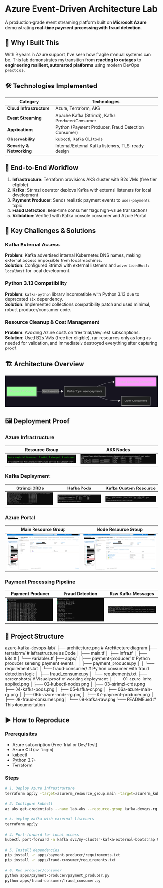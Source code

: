 # Azure Event-Driven Architecture Lab

A production-grade event streaming platform built on **Microsoft Azure** demonstrating **real-time payment processing with fraud detection**.

## 🎯 Why I Built This
With 9 years in Azure support, I've seen how fragile manual systems can be. This lab demonstrates my transition from **reacting to outages** to **engineering resilient, automated platforms** using modern DevOps practices.

## 🛠️ Technologies Implemented
| Category | Technologies |
|----------|-------------|
| **Cloud Infrastructure** | Azure, Terraform, AKS |
| **Event Streaming** | Apache Kafka (Strimzi), Kafka Producer/Consumer |
| **Applications** | Python (Payment Producer, Fraud Detection Consumer) |
| **Observability** | kubectl, Kafka CLI tools |
| **Security & Networking** | Internal/External Kafka listeners, TLS-ready design |

## 🚀 End-to-End Workflow
1. **Infrastructure**: Terraform provisions AKS cluster with B2s VMs (free tier eligible)
2. **Kafka**: Strimzi operator deploys Kafka with external listeners for local development
3. **Payment Producer**: Sends realistic payment events to `user-payments` topic
4. **Fraud Detection**: Real-time consumer flags high-value transactions
5. **Validation**: Verified with Kafka console consumer and Azure Portal

## 🧠 Key Challenges & Solutions

### Kafka External Access
**Problem**: Kafka advertised internal Kubernetes DNS names, making external access impossible from local machines.  
**Solution**: Configured Strimzi with external listeners and `advertisedHost: localhost` for local development.

### Python 3.13 Compatibility  
**Problem**: `kafka-python` library incompatible with Python 3.13 due to deprecated `six` dependency.  
**Solution**: Implemented collections compatibility patch and used minimal, robust producer/consumer code.

### Resource Cleanup & Cost Management  
**Problem**: Avoiding Azure costs on free trial/Dev/Test subscriptions.  
**Solution**: Used B2s VMs (free tier eligible), ran resources only as long as needed for validation, and immediately destroyed everything after capturing proof.

## 🏗️ Architecture Overview
![Event-Driven Architecture](architecture.png)

## 🖼️ Deployment Proof

### Azure Infrastructure
| Resource Group | AKS Nodes |
|----------------|-----------|
| ![Azure RG](screenshots/01-terraform-apply-success.png) | ![Nodes](screenshots/02-kubectl-nodes.png) |

### Kafka Deployment
| Strimzi CRDs | Kafka Pods | Kafka Custom Resource |
|--------------|------------|----------------------|
| ![CRDs](screenshots/03-strimzi-crds.png) | ![Pods](screenshots/04-kafka-pods.png) | ![CR](screenshots/05-kafka-cr.png) |

### Azure Portal
| Main Resource Group | Node Resource Group |
|---------------------|---------------------|
| ![Main RG](screenshots/06a-azure-main-rg.png) | ![Node RG](screenshots/06b-azure-node-rg.png) |

### Payment Processing Pipeline
| Payment Producer | Fraud Detection | Raw Kafka Messages |
|------------------|-----------------|-------------------|
| ![Payment Producer sending events](screenshots/07-payment-producer.png) | ![Fraud Detection consumer](screenshots/08-fraud-consumer.png) | ![Raw Kafka messages](screenshots/09-kafka-raw.png) |

## 📂 Project Structure
azure-kafka-devops-lab/
├── architecture.png # Architecture diagram
├── terraform/ # Infrastructure as Code
│ ├── main.tf
│ ├── infra.tf
│ ├── k8s.tf
│ └── variables.tf
├── apps/
│ ├── payment-producer/ # Python producer sending payment events
│ │ ├── payment_producer.py
│ │ └── requirements.txt
│ └── fraud-consumer/ # Python consumer with fraud detection logic
│ ├── fraud_consumer.py
│ └── requirements.txt
├── screenshots/ # Visual proof of working deployment
│ ├── 01-azure-infra-applied.png
│ ├── 02-kubectl-nodes.png
│ ├── 03-strimzi-crds.png
│ ├── 04-kafka-pods.png
│ ├── 05-kafka-cr.png
│ ├── 06a-azure-main-rg.png
│ ├── 06b-azure-node-rg.png
│ ├── 07-payment-producer.png
│ ├── 08-fraud-consumer.png
│ └── 09-kafka-raw.png
└── README.md # This documentation


## ▶️ How to Reproduce

### Prerequisites
- Azure subscription (Free Trial or Dev/Test)
- Azure CLI (`az login`)
- kubectl
- Python 3.7+
- Terraform

### Steps
```bash
# 1. Deploy Azure infrastructure
terraform apply -target=azurerm_resource_group.main -target=azurerm_kubernetes_cluster.main

# 2. Configure kubectl
az aks get-credentials --name lab-aks --resource-group kafka-devops-rg

# 3. Deploy Kafka with external listeners
terraform apply

# 4. Port-forward for local access
kubectl port-forward -n kafka svc/my-cluster-kafka-external-bootstrap 9094:9094

# 5. Install dependencies
pip install -r apps/payment-producer/requirements.txt
pip install -r apps/fraud-consumer/requirements.txt

# 6. Run producer/consumer
python apps/payment-producer/payment_producer.py
python apps/fraud-consumer/fraud_consumer.py